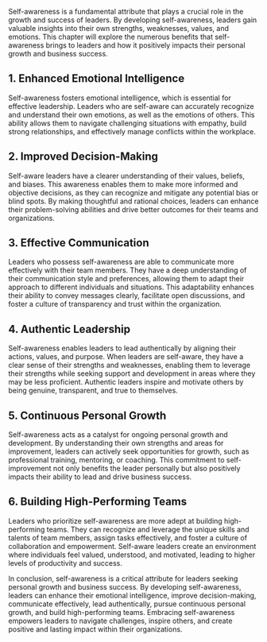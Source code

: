 
Self-awareness is a fundamental attribute that plays a crucial role in the growth and success of leaders. By developing self-awareness, leaders gain valuable insights into their own strengths, weaknesses, values, and emotions. This chapter will explore the numerous benefits that self-awareness brings to leaders and how it positively impacts their personal growth and business success.

1\. Enhanced Emotional Intelligence
----------------------------------

Self-awareness fosters emotional intelligence, which is essential for effective leadership. Leaders who are self-aware can accurately recognize and understand their own emotions, as well as the emotions of others. This ability allows them to navigate challenging situations with empathy, build strong relationships, and effectively manage conflicts within the workplace.

2\. Improved Decision-Making
---------------------------

Self-aware leaders have a clearer understanding of their values, beliefs, and biases. This awareness enables them to make more informed and objective decisions, as they can recognize and mitigate any potential bias or blind spots. By making thoughtful and rational choices, leaders can enhance their problem-solving abilities and drive better outcomes for their teams and organizations.

3\. Effective Communication
--------------------------

Leaders who possess self-awareness are able to communicate more effectively with their team members. They have a deep understanding of their communication style and preferences, allowing them to adapt their approach to different individuals and situations. This adaptability enhances their ability to convey messages clearly, facilitate open discussions, and foster a culture of transparency and trust within the organization.

4\. Authentic Leadership
-----------------------

Self-awareness enables leaders to lead authentically by aligning their actions, values, and purpose. When leaders are self-aware, they have a clear sense of their strengths and weaknesses, enabling them to leverage their strengths while seeking support and development in areas where they may be less proficient. Authentic leaders inspire and motivate others by being genuine, transparent, and true to themselves.

5\. Continuous Personal Growth
-----------------------------

Self-awareness acts as a catalyst for ongoing personal growth and development. By understanding their own strengths and areas for improvement, leaders can actively seek opportunities for growth, such as professional training, mentoring, or coaching. This commitment to self-improvement not only benefits the leader personally but also positively impacts their ability to lead and drive business success.

6\. Building High-Performing Teams
---------------------------------

Leaders who prioritize self-awareness are more adept at building high-performing teams. They can recognize and leverage the unique skills and talents of team members, assign tasks effectively, and foster a culture of collaboration and empowerment. Self-aware leaders create an environment where individuals feel valued, understood, and motivated, leading to higher levels of productivity and success.

In conclusion, self-awareness is a critical attribute for leaders seeking personal growth and business success. By developing self-awareness, leaders can enhance their emotional intelligence, improve decision-making, communicate effectively, lead authentically, pursue continuous personal growth, and build high-performing teams. Embracing self-awareness empowers leaders to navigate challenges, inspire others, and create positive and lasting impact within their organizations.
